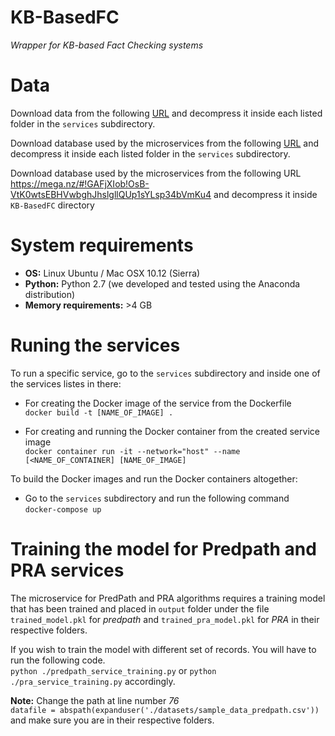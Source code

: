 # KB-BasedFC
*Wrapper for KB-based Fact Checking systems*<br>

# Data
Download data from the following [URL](https://mega.nz/#!qJU12aZa!RdUs7Uhnd5g4B4ugMgT8m_I_p_OrxDn6QnsBWGylSfk) and decompress it inside each listed folder in the `services` subdirectory.

Download database used by the microservices from the following [URL](https://mega.nz/#!GAFjXIob!OsB-VtK0wtsEBHVwbghJhslgllQUp1sYLsp34bVmKu4) and decompress it inside each listed folder in the `services` subdirectory.

Download database used by the microservices from the following URL https://mega.nz/#!GAFjXIob!OsB-VtK0wtsEBHVwbghJhslgllQUp1sYLsp34bVmKu4 and decompress it inside `KB-BasedFC` directory

# System requirements

* **OS:** Linux Ubuntu / Mac OSX 10.12 (Sierra)
* **Python:** Python 2.7 (we developed and tested using the Anaconda distribution)
* **Memory requirements:** >4 GB

# Runing the services

To run a specific service, go to the `services` subdirectory and inside one of the services listes in there:

* For creating the Docker image of the service from the Dockerfile <br>
```docker build -t [NAME_OF_IMAGE] .```

* For creating and running the Docker container from the created service image <br>
```docker container run -it --network="host" --name [<NAME_OF_CONTAINER] [NAME_OF_IMAGE]```

To build the Docker images and run the Docker containers altogether:<br>
* Go to the `services` subdirectory and run the following command <br>
```docker-compose up```

# Training the model for Predpath and PRA services

 The microservice for PredPath and PRA algorithms requires a training model that has been trained and placed in `output` folder under the file `trained_model.pkl` for *predpath* and `trained_pra_model.pkl` for *PRA* in their respective folders.
 
 If you wish to train the model with different set of records. You will have to run the following code. <br>
```python ./predpath_service_training.py``` or ```python ./pra_service_training.py``` accordingly.

**Note:** Change the path at line number *76* <br>
`datafile = abspath(expanduser('./datasets/sample_data_predpath.csv'))` and make sure you are in their respective folders.
